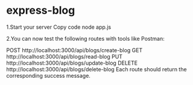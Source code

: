 # express-blog

1.Start your server
Copy code
node app.js

2.You can now test the following routes with tools like Postman:

POST http://localhost:3000/api/blogs/create-blog
GET http://localhost:3000/api/blogs/read-blog
PUT http://localhost:3000/api/blogs/update-blog
DELETE http://localhost:3000/api/blogs/delete-blog
Each route should return the corresponding success message.
